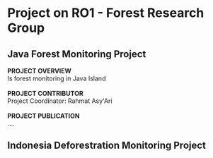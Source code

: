 # Project on RO1 - Forest Research Group
## Java Forest Monitoring Project 
**PROJECT OVERVIEW**
 <br /> Is forest monitoring in Java Island
 <br />
 <br />**PROJECT CONTRIBUTOR**
 <br /> Project Coordinator: Rahmat Asy'Ari 
 <br />
 <br />**PROJECT PUBLICATION**
 <br />....

## Indonesia Deforestration Monitoring Project

